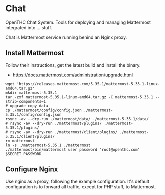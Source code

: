# Chat

OpenTHC Chat System.
Tools for deploying and managing Mattermost integrated into ... stuff.

Chat is Mattermost service running behind an Nginx proxy.


## Install Mattermost

Follow their instructions, get the latest build and install the binary.

* https://docs.mattermost.com/administration/upgrade.html

```
wget 'https://releases.mattermost.com/5.35.1/mattermost-5.35.1-linux-amd64.tar.gz'
mkdir mattermost-5.35.1
tar -zxf mattermost-5.35.1-linux-amd64.tar.gz -C mattermost-5.35.1 --strip-components=1
# upgrade copy data
cp ./mattermost/config/config.json ./mattermost-5.35.1/config/config.json
rsync -av --dry-run ./mattermost/data/ ./mattermost-5.35.1/data/
# rsync -av --dry-run ./mattermost/plugins/ ./mattermost-5.35.1/plugins/
# rsync -av --dry-run ./mattermost/client/plugins/ ./mattermost-5.35.1/client/plugins/
rm mattermost
ln -s ./mattermost-5.35.1 ./mattermost
./mattermost/bin/mattermost user password 'root@openthc.com' $SECRET_PASSWORD
```

## Configure Nginx

Use nginx as a proxy, following the example configuration.
It's default configuration is to forward all traffic, except for PHP stuff, to Mattermost.
